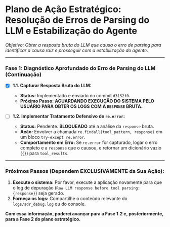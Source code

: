 # Plano de Ação Estratégico: Resolução de Erros de Parsing do LLM e Estabilização do Agente

*Objetivo: Obter a resposta bruta do LLM que causa o erro de parsing para identificar a causa raiz e prosseguir com a estabilização do agente.*

---

### Fase 1: Diagnóstico Aprofundado do Erro de Parsing do LLM (Continuação)

-   [x] **1.1. Capturar Resposta Bruta do LLM:**
    -   **Status:** Implementado e enviado no commit `d3152f0`.
    -   **Próximo Passo:** **AGUARDANDO EXECUÇÃO DO SISTEMA PELO USUÁRIO PARA OBTER OS LOGS COM A `RESPONSE` BRUTA.**

-   [ ] **1.2. Implementar Tratamento Defensivo de `re.error`:**
    -   **Status:** Pendente. **BLOQUEADO** até a análise da `response` bruta.
    -   **Ação:** Envolver a chamada `re.findall(tool_pattern, response)` em um bloco `try-except re.error`.
    -   **Comportamento em Erro:** Se `re.error` for capturado, logar o erro completo e a `response` que o causou, e retornar um dicionário vazio (`{}`) para `tool_results`.

---

### Próximos Passos (Dependem EXCLUSIVAMENTE da Sua Ação):

1.  **Execute o sistema:** Por favor, execute a aplicação novamente para que o log de depuração (`Raw LLM response before tool parsing: {response}`) seja gerado.
2.  **Forneça os logs:** Compartilhe o conteúdo relevante do `logs/sdr_debug.log` ou do console.

**Com essa informação, poderei avançar para a Fase 1.2 e, posteriormente, para a Fase 2 do plano estratégico.**